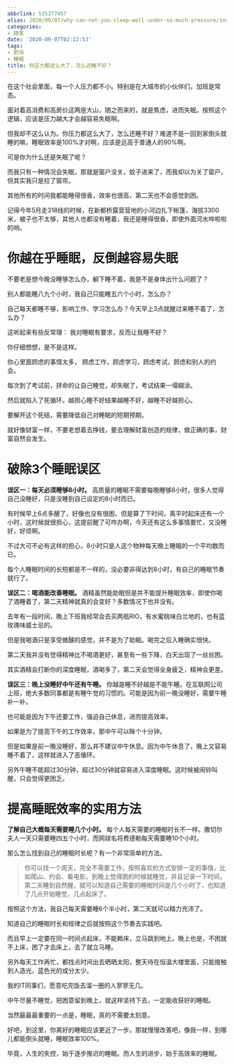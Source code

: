 ```yaml
---
abbrlink: 535377457
alias: 2020/09/07/why-can-not-you-sleep-well-under-so-much-pressure/index.html
categories:
- 随笔
date: '2020-09-07T02:22:53'
tags:
- 职场
- 睡眠
title: 你压力都这么大了，怎么还睡不好？
---
```









在这个社会里面，每一个人压力都不小。特别是在大城市的小伙伴们，加班是常态。

面对着高消费和高房价这两座大山，随之而来的，就是焦虑，进而失眠。按照这个逻辑，应该是压力越大才会越容易失眠啊。

但我却不这么认为。你压力都这么大了，怎么还睡不好？难道不是一回到家倒头就睡的嘛，睡眠效率是100%才对啊，应该是远高于普通人的90%啊。

可是你为什么还是失眠了呢？

<!--more-->

而我只有一种情况会失眠，那就是窗户没关，蚊子进来了，而我却以为关了窗户，但其实我只是拉了窗帘。

其他所有的时间我都能睡得很香，效率也很高，第二天也不会感觉到困。

记得今年5月走318线的时候，在新都桥露营营地的小河边扎下帐篷，海拔3300米，被子也不太够，其他人也都没有睡着，我还是睡得很香，即使外面河水哗啦啦的响。

# 你越在乎睡眠，反倒越容易失眠

不要老是想今晚没睡够怎么办，躺下睡不着，我是不是身体出什么问题了？

别人都能睡八九个小时，我自己只能睡五六个小时，怎么办？

自己每天都睡不够，影响工作、学习怎么办？今天早上3点就醒过来睡不着了，怎么办？

这听起来有些反常理： 我对睡眠有要求，反而让我睡不好？

你仔细想想，是不是这样。

你心里面顾虑的事情太多， 顾虑工作，顾虑学习，顾虑考试，顾虑和别人的约会。

每次到了考试前，拼命的让自己睡觉，却失眠了，考试结果一塌糊涂。

然后就陷入了死循环。越担心睡不好结果越睡不好，越睡不好越担心。

要解开这个死结，需要降低自己对睡眠的短期预期。

就好像财富一样，不要老想着去挣钱，要去理解财富创造的规律，做正确的事，财富自然会发生。

# 破除3个睡眠误区

**误区一：每天必须睡够8小时。** 高质量的睡眠不需要每晚睡够8小时，很多人觉得自己没睡好，只是没睡到自己设定的8小时而已。

有时候早上6点多醒了，好像也没有很困，但是算了下时间，离平时起床还有一个小时，这时候就很担心，这提前醒了可咋办啊，今天还有这么多事情要忙，又没睡好，好烦啊。

不过大可不必有这样的担心，8小时只是人这个物种每天晚上睡眠的一个平均数而已。

每个人睡眠时间的长短都是不一样的，没必要非得达到8小时，有自己的睡眠节奏就行了。

**误区二：喝酒能改善睡眠。** 酒精虽然能助眠但是并不能提升睡眠效率，即使你喝了酒睡着了，第二天精神就真的会变好？多数情况下也并没有。

去年有一段时间，晚上下班我经常会去买两瓶RIO，有水蜜桃味白兰地的，也有蓝玫瑰味威士忌的。

但是我喝酒只是享受微醺的感觉，并不是为了助眠。喝完之后入睡确实很快。

第二天我并没有觉得精神比不喝酒更好，甚至有一些下降，白天出现了一丝丝困。

其实酒精会打断你的深度睡眠，酒喝多了，第二天会觉得全身疲乏，精神会更差。

**误区三：晚上没睡好中午还有午睡。** 你越是睡不好越是不能午睡。在互联网公司上班，绝大多数同事都是有睡午觉的习惯的。可能是因为前一晚没睡好，需要午睡补一补。

也可能是因为下午还要工作，强迫自己休息，进而提高效率。

如果是为了提高下午的工作效率，那中午可以眯个十分钟。

但是如果是前一晚没睡好，那么并不建议中午休息。因为中午休息了，晚上又容易睡不着了，这样就进入了恶循环。

另外午睡不能超过30分钟，超过30分钟就容易进入深度睡眠。这时候被闹铃叫醒，只会觉得更困乏。

# 提高睡眠效率的实用方法

**了解自己大概每天需要睡几个小时。** 每个人每天需要的睡眠时长不一样。撒切尔夫人一天只需要睡四五个小时，而网球名将费德勒每天需要睡10个小时。

那么怎么找到自己的睡眠时长呢？有一个非常简单的方法。

> 你可以找一个周天，完全不需要工作，按照喜欢的方式安排一定的事情，比如爬山、约会、看电影。到晚上觉得困的时候就睡觉，并且记录一下时间，第二天睡到自然醒，就可以知道自己需要的睡眠时间是几个小时了，也知道了几点开始睡觉，几点起床了。

按照这个方法，我自己每天需要睡6个半小时，第二天就可以精力充沛了。

知道自己的睡眠时长和规律之后就按照这个节奏去实践吧。

而且早上一定要在同一时间点起床，不能赖床，立马跳到地上。晚上也是，不困就不上床，困了才去床上，去了就立马睡。

另外每天工作再忙，都找点时间出去晒晒太阳，整天待在恒温大楼里面，只能接触到人造光，蓝色光的成分太少。

我的IT同事们，愿意吃完饭去溜一圈的人寥寥无几。

中午尽量不睡觉，把困意留到晚上，就这样坚持下去，一定能收获好的睡眠。

当然最最最重要的一点是，睡眠，真的不需要太刻意。

好吧，到这里，你离好的睡眠应该更近了一步。那就慢慢改善吧，像我一样，到哪儿都能倒头就睡，睡眠效率100%。

毕竟，人生的失控，始于逐步推迟的睡眠。而人生的进步，始于高效率的睡眠。

